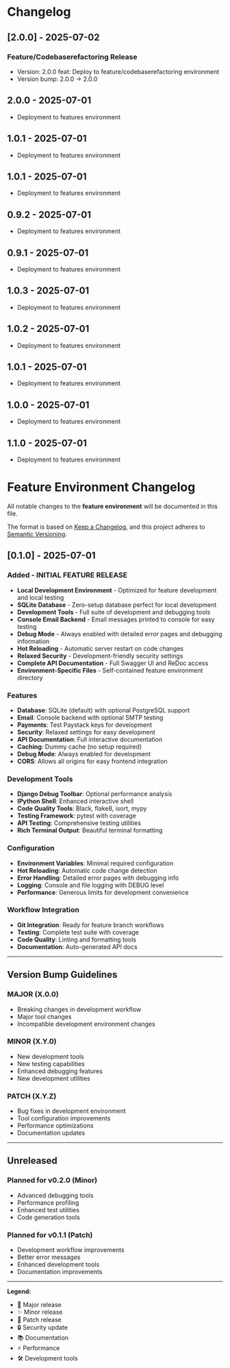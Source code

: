 # Changelog

## [2.0.0] - 2025-07-02

### Feature/Codebaserefactoring Release
- Version: 2.0.0 feat: Deploy to feature/codebaserefactoring environment
- Version bump: 2.0.0 -> 2.0.0

## 2.0.0 - 2025-07-01

- Deployment to features environment

## 1.0.1 - 2025-07-01

- Deployment to features environment

## 1.0.1 - 2025-07-01

- Deployment to features environment

## 0.9.2 - 2025-07-01

- Deployment to features environment

## 0.9.1 - 2025-07-01

- Deployment to features environment

## 1.0.3 - 2025-07-01

- Deployment to features environment

## 1.0.2 - 2025-07-01

- Deployment to features environment

## 1.0.1 - 2025-07-01

- Deployment to features environment

## 1.0.0 - 2025-07-01

- Deployment to features environment

## 1.1.0 - 2025-07-01

- Deployment to features environment

# Feature Environment Changelog

All notable changes to the **feature environment** will be documented in this file.

The format is based on [Keep a Changelog](https://keepachangelog.com/en/1.0.0/),
and this project adheres to [Semantic Versioning](https://semver.org/spec/v2.0.0.html).

## [0.1.0] - 2025-07-01

### Added - INITIAL FEATURE RELEASE
- **Local Development Environment** - Optimized for feature development and local testing
- **SQLite Database** - Zero-setup database perfect for local development
- **Development Tools** - Full suite of development and debugging tools
- **Console Email Backend** - Email messages printed to console for easy testing
- **Debug Mode** - Always enabled with detailed error pages and debugging information
- **Hot Reloading** - Automatic server restart on code changes
- **Relaxed Security** - Development-friendly security settings
- **Complete API Documentation** - Full Swagger UI and ReDoc access
- **Environment-Specific Files** - Self-contained feature environment directory

### Features
- **Database**: SQLite (default) with optional PostgreSQL support
- **Email**: Console backend with optional SMTP testing
- **Payments**: Test Paystack keys for development
- **Security**: Relaxed settings for easy development
- **API Documentation**: Full interactive documentation
- **Caching**: Dummy cache (no setup required)
- **Debug Mode**: Always enabled for development
- **CORS**: Allows all origins for easy frontend integration

### Development Tools
- **Django Debug Toolbar**: Optional performance analysis
- **IPython Shell**: Enhanced interactive shell
- **Code Quality Tools**: Black, flake8, isort, mypy
- **Testing Framework**: pytest with coverage
- **API Testing**: Comprehensive testing utilities
- **Rich Terminal Output**: Beautiful terminal formatting

### Configuration
- **Environment Variables**: Minimal required configuration
- **Hot Reloading**: Automatic code change detection
- **Error Handling**: Detailed error pages with debugging info
- **Logging**: Console and file logging with DEBUG level
- **Performance**: Generous limits for development convenience

### Workflow Integration
- **Git Integration**: Ready for feature branch workflows
- **Testing**: Complete test suite with coverage
- **Code Quality**: Linting and formatting tools
- **Documentation**: Auto-generated API docs

---

## Version Bump Guidelines

### MAJOR (X.0.0)
- Breaking changes in development workflow
- Major tool changes
- Incompatible development environment changes

### MINOR (X.Y.0)
- New development tools
- New testing capabilities
- Enhanced debugging features
- New development utilities

### PATCH (X.Y.Z)
- Bug fixes in development environment
- Tool configuration improvements
- Performance optimizations
- Documentation updates

---

## Unreleased

### Planned for v0.2.0 (Minor)
- Advanced debugging tools
- Performance profiling
- Enhanced test utilities
- Code generation tools

### Planned for v0.1.1 (Patch)
- Development workflow improvements
- Better error messages
- Enhanced development tools
- Documentation improvements

---

**Legend:**
- 🚀 Major release
- ✨ Minor release  
- 🐛 Patch release
- 🔒 Security update
- 📚 Documentation
- ⚡ Performance
- 🛠️ Development tools
